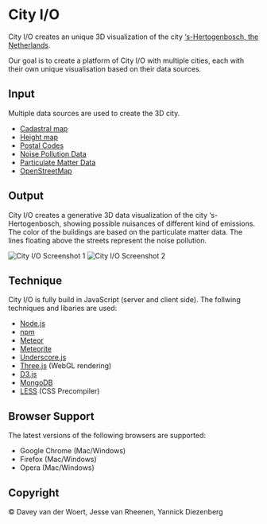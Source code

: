 # City I/O
City I/O creates an unique 3D visualization of the city [‘s-Hertogenbosch, the Netherlands](http://www.openstreetmap.org/#map=12/51.7012/5.3304).

Our goal is to create a platform of City I/O with multiple cities, each with their own unique visualisation based on their data sources.

## Input
Multiple data sources are used to create the 3D city. 

* [Cadastral map](http://www.kadaster.nl/bag)
* [Height map](http://ahn.geodan.nl/ahn/)
* [Postal Codes](http://www.nlextract.nl)
* [Noise Pollution Data](http://geoproxy.s-hertogenbosch.nl/apps2/geoportal_geluid.html)
* [Particulate Matter Data](http://www.nsl-monitoring.nl/viewer/)
* [OpenStreetMap](http://wiki.openstreetmap.org/wiki/Main_Page)

## Output
City I/O creates a generative 3D data visualization of the city ‘s-Hertogenbosch, showing possible nuisances of different kind of emissions. The color of the buildings are based on the particulate matter data. The lines floating above the streets represent the noise pollution.

![City I/O Screenshot 1](http://s28.postimg.org/qmydkk8m5/gh1.png)
![City I/O Screenshot 2](http://s28.postimg.org/5rc39bcf1/gh2.png)

## Technique
City I/O is fully build in JavaScript (server and client side). The follwing techniques and libaries are used:
* [Node.js](http://nodejs.org/)
* [npm](https://www.npmjs.org/)
* [Meteor](https://www.meteor.com/) 
* [Meteorite](https://github.com/oortcloud/meteorite)
* [Underscore.js](http://underscorejs.org/)
* [Three.js](http://www.threejs.org) (WebGL rendering)
* [D3.js](http://d3js.org/)
* [MongoDB](http://www.mongodb.org/)
* [LESS](http://lesscss.org/) (CSS Precompiler)

## Browser Support
The latest versions of the following browsers are supported:
* Google Chrome (Mac/Windows)
* Firefox (Mac/Windows)
* Opera (Mac/Windows)

## Copyright
© Davey van der Woert, Jesse van Rheenen, Yannick Diezenberg
